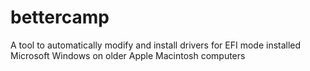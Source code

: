 # bettercamp
 A tool to automatically modify and install drivers for EFI mode installed Microsoft Windows on older Apple Macintosh computers
